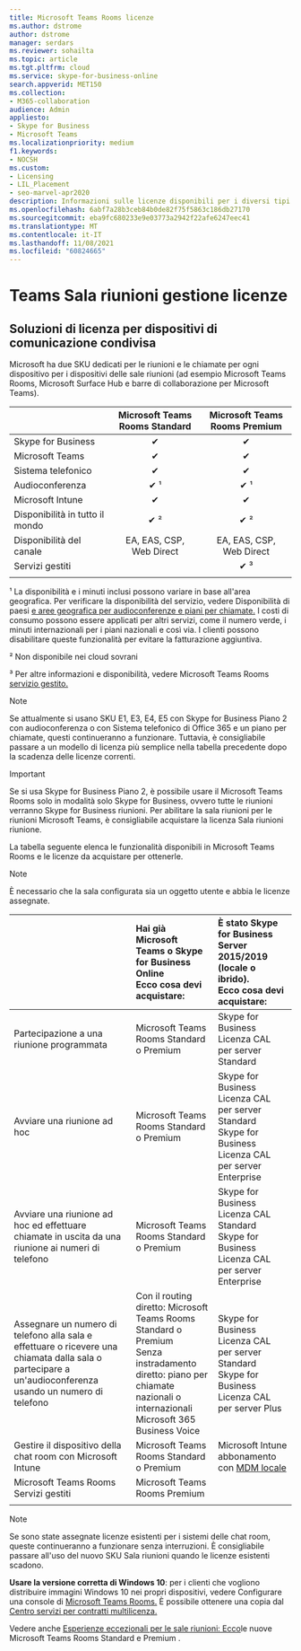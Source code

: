 ```yaml
---
title: Microsoft Teams Rooms licenze
ms.author: dstrome
author: dstrome
manager: serdars
ms.reviewer: sohailta
ms.topic: article
ms.tgt.pltfrm: cloud
ms.service: skype-for-business-online
search.appverid: MET150
ms.collection:
- M365-collaboration
audience: Admin
appliesto:
- Skype for Business
- Microsoft Teams
ms.localizationpriority: medium
f1.keywords:
- NOCSH
ms.custom:
- Licensing
- LIL_Placement
- seo-marvel-apr2020
description: Informazioni sulle licenze disponibili per i diversi tipi di funzionalità di chiamata e riunione in Microsoft Teams Rooms.
ms.openlocfilehash: 6abf7a28b3ceb84b0de82f75f5863c186db27170
ms.sourcegitcommit: eba9fc680233e9e03773a2942f22afe6247eec41
ms.translationtype: MT
ms.contentlocale: it-IT
ms.lasthandoff: 11/08/2021
ms.locfileid: "60824665"
---
```

# <a name="teams-meeting-room-licensing-update"></a>Teams Sala riunioni gestione licenze

## <a name="licensing-solutions-for-shared-communication-devices"></a>Soluzioni di licenza per dispositivi di comunicazione condivisa

Microsoft ha due SKU dedicati per le riunioni e le chiamate per ogni dispositivo per i dispositivi delle sale riunioni (ad esempio Microsoft Teams Rooms, Microsoft Surface Hub e barre di collaborazione per Microsoft Teams).

|&nbsp;|Microsoft Teams Rooms Standard |Microsoft Teams Rooms Premium |
|:--- |:---: |:---: |
|Skype for Business |&#x2714;| &#x2714;|
|Microsoft Teams|  &#x2714;|  &#x2714;|
|Sistema telefonico|  &#x2714;|  &#x2714;|
|Audioconferenza|&#x2714; &sup1;|&#x2714; &sup1;|
|Microsoft Intune|&#x2714;|&#x2714;|  
|Disponibilità in tutto il mondo | &#x2714; &sup2;| &#x2714; &sup2;|
|Disponibilità del canale | EA, EAS, CSP, <br/>Web Direct | EA, EAS, CSP, <br/>Web Direct |
|Servizi gestiti | | &#x2714; &sup3;|
| | | |

&sup1; La disponibilità e i minuti inclusi possono variare in base all'area geografica. Per verificare la disponibilità del servizio, vedere Disponibilità di paesi [e aree geografica per audioconferenze e piani per chiamate.](/microsoftteams/country-and-region-availability-for-audio-conferencing-and-calling-plans) I costi di consumo possono essere applicati per altri servizi, come il numero verde, i minuti internazionali per i piani nazionali e così via. I clienti possono disabilitare queste funzionalità per evitare la fatturazione aggiuntiva.  

&sup2; Non disponibile nei cloud sovrani  

&sup3; Per altre informazioni e disponibilità, vedere Microsoft Teams Rooms [servizio gestito.](microsoft-teams-rooms-premium.md)

> [!NOTE]
> Se attualmente si usano SKU E1, E3, E4, E5 con Skype for Business Piano 2 con audioconferenza o con Sistema telefonico di Office 365 e un piano per chiamate, questi continueranno a funzionare. Tuttavia, è consigliabile passare a un modello di licenza più semplice nella tabella precedente dopo la scadenza delle licenze correnti.

> [!IMPORTANT]
> Se si usa Skype for Business Piano 2, è possibile usare il Microsoft Teams Rooms solo in modalità solo Skype for Business, ovvero tutte le riunioni verranno Skype for Business riunioni. Per abilitare la sala riunioni per le riunioni Microsoft Teams, è consigliabile acquistare la licenza Sala riunioni riunione. 

La tabella seguente elenca le funzionalità disponibili in Microsoft Teams Rooms e le licenze da acquistare per ottenerle.
  
> [!NOTE]
> È necessario che la sala configurata sia un oggetto utente e abbia le licenze assegnate.

| &nbsp; | Hai già Microsoft Teams o Skype for Business Online <br/> Ecco cosa devi acquistare:   |È stato Skype for Business Server 2015/2019 (locale o ibrido). <br/> Ecco cosa devi acquistare:|
|:-----|:-----|:-----|
|Partecipazione a una riunione programmata  | Microsoft Teams Rooms Standard o Premium  |Skype for Business Licenza CAL per server Standard  |
|Avviare una riunione ad hoc | Microsoft Teams Rooms Standard o Premium  |Skype for Business Licenza CAL per server Standard  <br/> Skype for Business Licenza CAL per server Enterprise|
|Avviare una riunione ad hoc ed effettuare chiamate in uscita da una riunione ai numeri di telefono |  Microsoft Teams Rooms Standard o Premium |Skype for Business Licenza CAL Standard  <br/> Skype for Business Licenza CAL per server Enterprise|
|Assegnare un numero di telefono alla sala e effettuare o ricevere una chiamata dalla sala o partecipare a un'audioconferenza usando un numero di telefono  | Con il routing diretto: Microsoft Teams Rooms Standard o Premium<br/>Senza instradamento diretto: piano per chiamate nazionali o internazionali<br/>Microsoft 365 Business Voice  |Skype for Business Licenza CAL per server Standard  <br/> Skype for Business Licenza CAL per server Plus  |
|Gestire il dispositivo della chat room con Microsoft Intune |Microsoft Teams Rooms Standard o Premium  |Microsoft Intune abbonamento con [MDM locale](/configmgr/mdm/plan-design/plan-on-premises-mdm) |
|Microsoft Teams Rooms Servizi gestiti | Microsoft Teams Rooms Premium ||
| |||

> [!NOTE]
> Se sono state assegnate licenze esistenti per i sistemi delle chat room, queste continueranno a funzionare senza interruzioni. È consigliabile passare all'uso del nuovo SKU Sala riunioni quando le licenze esistenti scadono.  

 **Usare la versione corretta di Windows 10**: per i clienti che vogliono distribuire immagini Windows 10 nei propri dispositivi, vedere Configurare una console di [Microsoft Teams Rooms.](./console.md) È possibile ottenere una copia dal [Centro servizi per contratti multilicenza.](https://www.microsoft.com/Licensing/servicecenter/) 
 
 Vedere anche [Esperienze eccezionali per le sale riunioni: Ecco](https://www.microsoft.com/en-us/microsoft-365/blog/2020/07/21/microsoft-teams-meetings-hybrid-workplace-options/)le nuove Microsoft Teams Rooms Standard e Premium .

